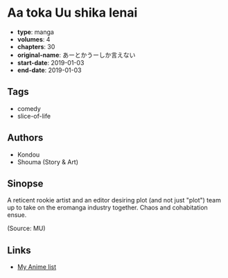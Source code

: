 # Aa toka Uu shika Ienai

-   **type**: manga
-   **volumes**: 4
-   **chapters**: 30
-   **original-name**: あーとかうーしか言えない
-   **start-date**: 2019-01-03
-   **end-date**: 2019-01-03

## Tags

-   comedy
-   slice-of-life

## Authors

-   Kondou
-   Shouma (Story & Art)

## Sinopse

A reticent rookie artist and an editor desiring plot (and not just "plot") team up to take on the eromanga industry together. Chaos and cohabitation ensue.

(Source: MU)

## Links

-   [My Anime list](https://myanimelist.net/manga/134595/Aa_toka_Uu_shika_Ienai)
